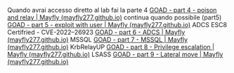 Quando avrai accesso diretto al lab fai la parte 4
[GOAD - part 4 - poison and relay | Mayfly (mayfly277.github.io)](https://mayfly277.github.io/posts/GOADv2-pwning-part4/#mitm6--ntlmrelayx-to-ldap)
continua quando possibile (part5)
[GOAD - part 5 - exploit with user | Mayfly (mayfly277.github.io)](https://mayfly277.github.io/posts/GOADv2-pwning-part5/#printnightmare)
ADCS ESC8
Certifried - CVE-2022–26923
[GOAD - part 6 - ADCS | Mayfly (mayfly277.github.io)](https://mayfly277.github.io/posts/GOADv2-pwning-part6/)
MSSQL
[GOAD - part 7 - MSSQL | Mayfly (mayfly277.github.io)](https://mayfly277.github.io/posts/GOADv2-pwning-part7/#impacket)
KrbRelayUP
[GOAD - part 8 - Privilege escalation | Mayfly (mayfly277.github.io)](https://mayfly277.github.io/posts/GOADv2-pwning-part8/#seimpersonateprivilege-to-authoritysystem)
LSASS
[GOAD - part 9 - Lateral move | Mayfly (mayfly277.github.io)](https://mayfly277.github.io/posts/GOADv2-pwning-part9/#lsass-local-security-authority-subsystem-service)
